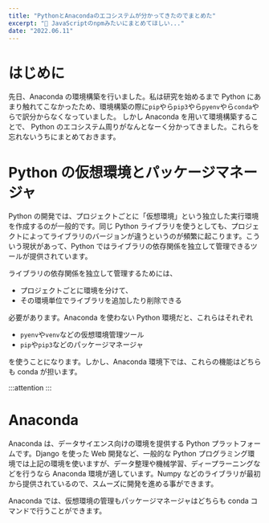 ```yaml
---
title: "PythonとAnacondaのエコシステムが分かってきたのでまとめた"
excerpt: "🐍 JavaScriptのnpmみたいにまとめてほしい..."
date: "2022.06.11"
---
```


# はじめに

先日、Anaconda の環境構築を行いました。私は研究を始めるまで Python にあまり触れてこなかったため、環境構築の際に`pip`やら`pip3`やら`pyenv`やら`conda`やらで訳分からなくなっていました。
しかし Anaconda を用いて環境構築することで、 Python のエコシステム周りがなんとなーく分かってきました。これらを忘れないうちにまとめておきます。

# Python の仮想環境とパッケージマネージャ

Python の開発では、プロジェクトごとに「仮想環境」という独立した実行環境を作成するのが一般的です。同じ Python ライブラリを使うとしても、プロジェクトによってライブラリのバージョンが違うというのが頻繁に起こります。こういう現状があって、Python ではライブラリの依存関係を独立して管理できるツールが提供されています。

ライブラリの依存関係を独立して管理するためには、

- プロジェクトごとに環境を分けて、
- その環境単位でライブラリを追加したり削除できる

必要があります。Anaconda を使わない Python 環境だと、これらはそれぞれ

- `pyenv`や`venv`などの仮想環境管理ツール
- `pip`や`pip3`などのパッケージマネージャ

を使うことになります。しかし、Anaconda 環境下では、これらの機能はどちらも conda が担います。

:::attention
:::

# Anaconda

Anaconda は、データサイエンス向けの環境を提供する Python プラットフォームです。Django を使った Web 開発など、一般的な Python プログラミング環境では上記の環境を使いますが、データ整理や機械学習、ディープラーニングなどを行うなら Anaconda 環境が適しています。Numpy などのライブラリが最初から提供されているので、スムーズに開発を進める事ができます。

Anaconda では、仮想環境の管理もパッケージマネージャはどちらも conda コマンドで行うことができます。
